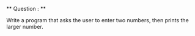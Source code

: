 ** Question : **

Write a program that asks the user to enter two numbers, then prints the larger number.